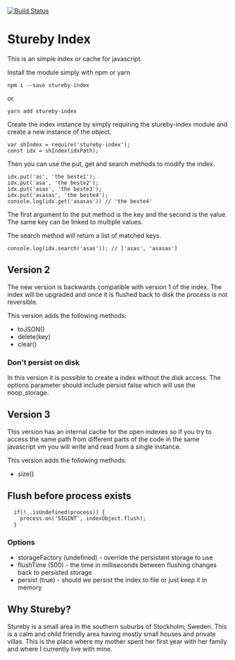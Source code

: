 [![Build Status](https://travis-ci.org/softbrix/stureby-index.svg?branch=master)](https://travis-ci.org/softbrix/stureby-index)

# Stureby Index
This is an simple index or cache for javascript.

Install the module simply with npm or yarn

```
npm i --save stureby-index
```

or

```
yarn add stureby-index
```

Create the index instance by simply requiring the stureby-index module and create a
new instance of the object.

```
var shIndex = require('stureby-index');
const idx = shIndex(idxPath);
```

Then you can use the put, get and search methods to modify the index.

```
idx.put('as', 'the beste1');
idx.put('asa', 'the beste2');
idx.put('asas', 'the beste3');
idx.put('asasas', 'the beste4');
console.log(idx.get('asasas')) // 'the beste4'
```

The first argument to the put method is the key and the second is the value.
The same key can be linked to multiple values.

The search method will return a list of matched keys.

```
console.log(idx.search('asas')); // ['asas', 'asasas']
```

## Version 2
The new version is backwards compatible with version 1 of the index. The index
will be upgraded and once it is flushed back to disk the process is not reversible.

This version adds the following methods:

- toJSON()
- delete(key)
- clear()

### Don't persist on disk
In this version it is possible to create a index without the disk access. The
options parameter should include persist false which will use the noop_storage.

## Version 3

This version has an internal cache for the open indexes so if you try to access the same path from different parts 
of the code in the same javascript vm you will write and read from a single instance.

This version adds the following methods:

- size()

## Flush before process exists
```
  if(!_.isUndefined(process)) {
    process.on('SIGINT', indexObject.flush);
  }
```

### Options

* storageFactory (undefined) - override the persistant storage to use
* flushTime (500) - the time in milliseconds between flushing changes back to persisted storage
* persist (true) - should we persist the index to file or just keep it in memory

## Why Stureby?
Stureby is a small area in the southern suburbs of Stockholm, Sweden. This is a
calm and child friendly area having mostly small houses and private villas.
This is the place where my mother spent her first year with her family and where
 I currently live with mine.
